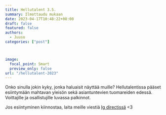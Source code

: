 ```yaml
---
title: Hellutalent 3.5.
summary: Ilmottaudu mukaan
date: 2023-04-17T10:48:22+08:00
draft: false
featured: false
authors:
  - Juuso
categories: ["post"]



image:
  focal_point: Smart
  preview_only: false 
url: "/hellutalent-2023"
---
```


Onko sinulla jokin kyky, jonka haluaisit näyttää muille? Hellutalentissa pääset esiintymään mahtavan yleisön sekä asiantuntevien tuomareiden edessä. Voittajille ja osallistujille luvassa palkinnot.

Jos esiintyminen kiinnostaa, laita meille viestiä [Ig directissä](https://www.instagram.com/hellu_opkh/) <3
